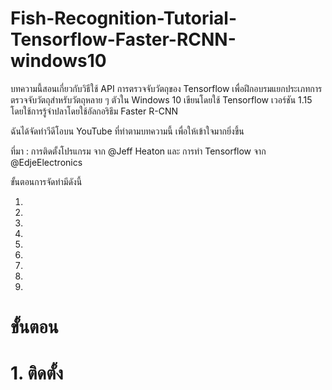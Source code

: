 # Fish-Recognition-Tutorial-Tensorflow-Faster-RCNN-windows10
บทความนี้สอนเกี่ยวกับวิธีใช้ API การตรวจจับวัตถุของ Tensorflow เพื่อฝึกอบรมแยกประเภทการตรวจจับวัตถุสำหรับวัตถุหลาย ๆ ตัวใน Windows 10 เขียนโดยใช้ Tensorflow เวอร์ชัน 1.15 โดยใช้การรู้จำปลาโดยใช้อัลกอริธึม Faster R-CNN

ฉันได้จัดทำวีดีโอบน YouTube ที่ทำตามบทความนี้ เพื่อให้เข้าใจมากยิ่งขึ้น

ที่มา : การติดตั้งโปรแกรม จาก @Jeff Heaton และ การทำ Tensorflow จาก @EdjeElectronics

ขั้นตอนการจัดทำมีดังนี้

1. 
2.
3.
4.
5.
6.
7.
8.
9.

# ขั้นตอน

# 1. ติดตั้ง
